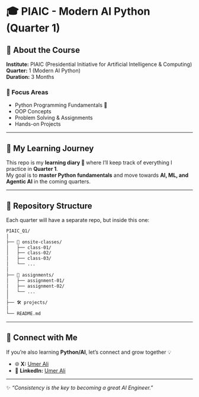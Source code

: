 # 🎓 PIAIC - Modern AI Python (Quarter 1)

## 📖 About the Course
**Institute:** PIAIC (Presidential Initiative for Artificial Intelligence & Computing)  
**Quarter:** 1 (Modern AI Python)  
**Duration:** 3 Months  

### 🔑 Focus Areas
- Python Programming Fundamentals 🐍  
- OOP Concepts  
- Problem Solving & Assignments  
- Hands-on Projects  

---

## 🚀 My Learning Journey
This repo is my **learning diary 📓** where I’ll keep track of everything I practice in **Quarter 1**.  
My goal is to **master Python fundamentals** and move towards **AI, ML, and Agentic AI** in the coming quarters.  

---

## 📂 Repository Structure
Each quarter will have a separate repo, but inside this one:  


```bash
PIAIC_Q1/
│
├── 🏫 onsite-classes/
│   ├── class-01/
│   ├── class-02/
│   ├── class-03/
│   └── ...
│
├── 📑 assignments/
│   ├── assignment-01/
│   ├── assignment-02/
│   └── ...
│
├── 🛠️ projects/
│
└── README.md
```


---

## 🤝 Connect with Me
If you’re also learning **Python/AI**, let’s connect and grow together 💡  

- 🌐 **X:** [Umer Ali](https://x.com/Umerali_4)  
- 💼 **LinkedIn:** [Umer Ali](https://www.linkedin.com/in/umer-ali-a962252ba/)  

---
✨ _“Consistency is the key to becoming a great AI Engineer.”_  

